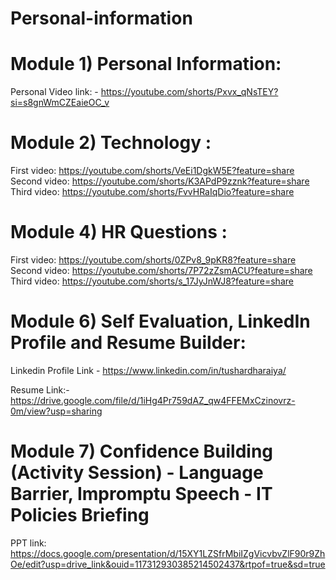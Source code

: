  # Personal-information

 # Module 1) Personal Information:    
 Personal Video link: -  https://youtube.com/shorts/Pxvx_qNsTEY?si=s8gnWmCZEaieOC_v

 # Module 2) Technology :
 First video:  https://youtube.com/shorts/VeEi1DgkW5E?feature=share
 Second video: https://youtube.com/shorts/K3APdP9zznk?feature=share
 Third video: https://youtube.com/shorts/FvvHRaIqDio?feature=share

 # Module 4) HR Questions : 
 First video: https://youtube.com/shorts/0ZPv8_9pKR8?feature=share
 Second video: https://youtube.com/shorts/7P72zZsmACU?feature=share
 Third video: https://youtube.com/shorts/s_17JyJnWJ8?feature=share

 # Module 6) Self Evaluation, LinkedIn Profile and Resume Builder:
 Linkedin Profile Link - https://www.linkedin.com/in/tushardharaiya/

 Resume Link:- https://drive.google.com/file/d/1iHg4Pr759dAZ_qw4FFEMxCzinovrz-0m/view?usp=sharing

 # Module 7) Confidence Building (Activity Session) - Language Barrier, Impromptu Speech - IT Policies Briefing
 PPT link: https://docs.google.com/presentation/d/15XY1LZSfrMbiIZgVicvbvZlF90r9ZhOe/edit?usp=drive_link&ouid=117312930385214502437&rtpof=true&sd=true

